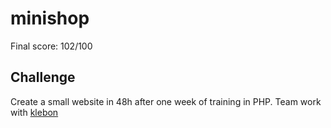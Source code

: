 # minishop

 Final score: 102/100

 ## Challenge

 Create a small website in 48h after one week of training in PHP.
Team work with [klebon](https://github.com/Keenouxe)
